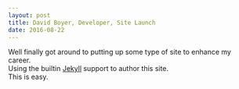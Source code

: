 ```yaml
---
layout: post
title: David Boyer, Developer, Site Launch
date: 2016-08-22
---
```

Well finally got around to putting up some type of site to enhance my career.  
Using the builtin [Jekyll](http://jekyllrb.com) support to author this site.  
This is easy.
